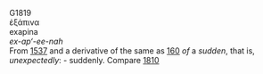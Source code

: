 <body>
  <p>G1819<br>  ἐξάπινα  <br> exapina  <br><i>ex-ap‘-ee-nah </i><br>From <a href="g1537.htm">1537</a> and a derivative of the same as <a href="g0160.htm">160</a>  <i>of</i> a <i>sudden</i>, that is, <i>unexpectedly</i>: - suddenly. Compare <a href="g1810.htm">1810</a> <br></p>
 </body>